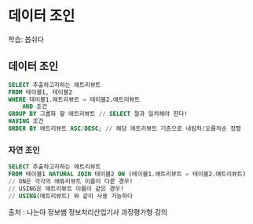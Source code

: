 # 데이터 조인

학습: 봅쉬다

## 데이터 조인

```sql
SELECT 추출하고자하는 애트리뷰트
FROM 테이블1, 테이블2
WHERE 테이블1.애트리뷰트 = 테이블2.애트리뷰트 
	AND 조건
GROUP BY 그룹화 할 애트리뷰트 // SELECT 절과 일치해야 한다!
HAVING 조건
ORDER BY 애트리뷰트 ASC/DESC; // 해당 애트리뷰트 기준으로 내림차/오름차순 정렬
```

### 자연 조인

```sql
SELECT 추출하고자하는 애트리뷰트
FROM 테이블1 NATURAL JOIN 테이블2 ON (테이블1.애트리뷰트 = 테이블2.애트리뷰트)
// ON은 각각의 애튜리뷰트 이름이 다른 경우!
// USING은 애트리뷰트 이름이 같은 경우!
// USING(애트리뷰트) 와 같이 사용 가능하다
```

출처 : 나는야 정보쌤 정보처리산업기사 과정평가형 강의